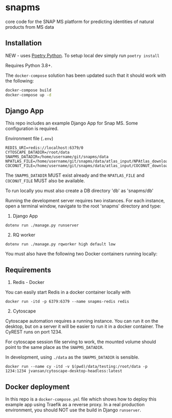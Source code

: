 # snapms
core code for the SNAP MS platform for predicting identities of natural products from MS data

## Installation

NEW - uses [Poetry Python](https://python-poetry.org/). 
To setup local dev simply run `poetry install`

Requires Python 3.8+.

The `docker-compose` solution has been updated such that it should work with the following:

```bash
docker-compose build
docker-compose up -d
```

## Django App

This repo includes an example Django App for Snap MS. Some configuration is required.

Environment file (`.env`)
```
REDIS_URI=redis://localhost:6379/0
CYTOSCAPE_DATADIR=/root/data
SNAPMS_DATADIR=/home/username/git/snapms/data
NPATLAS_FILE=/home/username/git/snapms/data/atlas_input/NPAtlas_download.json
COCONUT_FILE=/home/username/git/snapms/data/atlas_input/COCONUT_download.json
```

The `SNAPMS_DATADIR` MUST exist already and the `NPATLAS_FILE` and `COCONUT_FILE` MUST also be available.

To run locally you must also create a DB directory 'db' as 'snapms/db'

Running the development server requires two instances. For each instance, open a terminal window, navigate to the root 'snapms' directory and type:

1. Django App

```
dotenv run ./manage.py runserver
```

2. RQ worker

```
dotenv run ./manage.py rqworker high default low
```

You must also have the following two Docker containers running locally:

## Requirements

1. Redis - Docker

You can easily start Redis in a docker container locally with 

```
docker run -itd -p 6379:6379 --name snapms-redis redis
```

2. Cytoscape

Cytoscape automation requires a running instance. You can run it on the desktop, but on a server
it will be easier to run it in a docker container. The CyREST runs on port 1234.

For cytoscape session file serving to work, the mounted volume should point to the same place as the 
`SNAPMS_DATADIR`.

In development, using `./data` as the `SNAPMS_DATADIR` is sensible.

```
docker run --name cy -itd -v $(pwd)/data/testing:/root/data -p 1234:1234 jvansan/cytoscape-desktop-headless:latest
```

## Docker deployment

In this repo is a `docker-compose.yml` file which shows how to deploy this example app using Traefik as a reverse proxy.
In a real production environment, you should NOT use the build in Django `runserver`.
